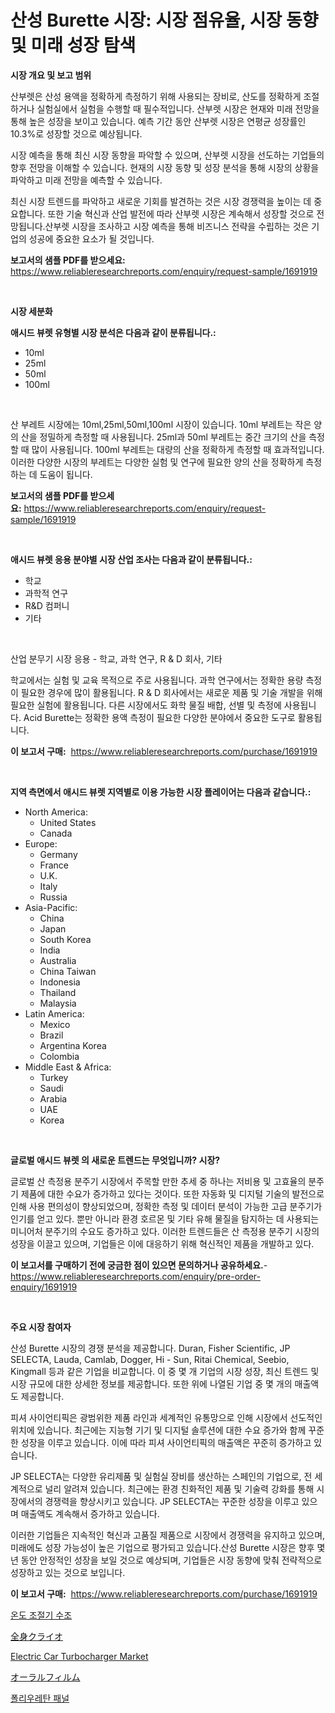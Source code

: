 <p><h1>산성 Burette 시장: 시장 점유율, 시장 동향 및 미래 성장 탐색</h1></p><p><strong>시장 개요 및 보고 범위</strong></p>
<p><p>산부렛은 산성 용액을 정확하게 측정하기 위해 사용되는 장비로, 산도를 정확하게 조절하거나 실험실에서 실험을 수행할 때 필수적입니다. 산부렛 시장은 현재와 미래 전망을 통해 높은 성장을 보이고 있습니다. 예측 기간 동안 산부렛 시장은 연평균 성장률인 10.3%로 성장할 것으로 예상됩니다. </p><p>시장 예측을 통해 최신 시장 동향을 파악할 수 있으며, 산부렛 시장을 선도하는 기업들의 향후 전망을 이해할 수 있습니다. 현재의 시장 동향 및 성장 분석을 통해 시장의 상황을 파악하고 미래 전망을 예측할 수 있습니다. </p><p>최신 시장 트렌드를 파악하고 새로운 기회를 발견하는 것은 시장 경쟁력을 높이는 데 중요합니다. 또한 기술 혁신과 산업 발전에 따라 산부렛 시장은 계속해서 성장할 것으로 전망됩니다.산부렛 시장을 조사하고 시장 예측을 통해 비즈니스 전략을 수립하는 것은 기업의 성공에 중요한 요소가 될 것입니다.</p></p>
<p><strong>보고서의 샘플 PDF를 받으세요:</strong> <a href="https://www.reliableresearchreports.com/enquiry/request-sample/1691919">https://www.reliableresearchreports.com/enquiry/request-sample/1691919</a></p>
<p>&nbsp;</p>
<p><strong>시장 세분화</strong></p>
<p><strong>애시드 뷰렛 유형별 시장 분석은 다음과 같이 분류됩니다.:</strong></p>
<p><ul><li>10ml</li><li>25ml</li><li>50ml</li><li>100ml</li></ul></p>
<p>&nbsp;</p>
<p><p>산 부레트 시장에는 10ml,25ml,50ml,100ml 시장이 있습니다. 10ml 부레트는 작은 양의 산을 정밀하게 측정할 때 사용됩니다. 25ml과 50ml 부레트는 중간 크기의 산을 측정할 때 많이 사용됩니다. 100ml 부레트는 대량의 산을 정확하게 측정할 때 효과적입니다. 이러한 다양한 시장의 부레트는 다양한 실험 및 연구에 필요한 양의 산을 정확하게 측정하는 데 도움이 됩니다.</p></p>
<p><strong>보고서의 샘플 PDF를 받으세요:</strong>&nbsp;<a href="https://www.reliableresearchreports.com/enquiry/request-sample/1691919">https://www.reliableresearchreports.com/enquiry/request-sample/1691919</a></p>
<p>&nbsp;</p>
<p><strong> 애시드 뷰렛 응용 분야별 시장 산업 조사는 다음과 같이 분류됩니다.:</strong></p>
<p><ul><li>학교</li><li>과학적 연구</li><li>R&D 컴퍼니</li><li>기타</li></ul></p>
<p>&nbsp;</p>
<p><p>산업 분무기 시장 응용 - 학교, 과학 연구, R & D 회사, 기타</p><p>학교에서는 실험 및 교육 목적으로 주로 사용됩니다. 과학 연구에서는 정확한 용량 측정이 필요한 경우에 많이 활용됩니다. R & D 회사에서는 새로운 제품 및 기술 개발을 위해 필요한 실험에 활용됩니다. 다른 시장에서도 화학 물질 배합, 선별 및 측정에 사용됩니다. Acid Burette는 정확한 용액 측정이 필요한 다양한 분야에서 중요한 도구로 활용됩니다.</p></p>
<p><strong>이 보고서 구매:</strong>&nbsp; <a href="https://www.reliableresearchreports.com/purchase/1691919">https://www.reliableresearchreports.com/purchase/1691919</a></p>
<p>&nbsp;</p>
<p><strong>지역 측면에서 애시드 뷰렛 지역별로 이용 가능한 시장 플레이어는 다음과 같습니다.:</strong></p>
<p><ul>
    <li>
        North America:
        <ul>
            <li>United States</li>
            <li>Canada</li>
        </ul>
    </li>
    <li>
        Europe:
        <ul>
            <li>Germany</li>
            <li>France</li>
            <li>U.K.</li>
            <li>Italy</li>
            <li>Russia</li>
        </ul>
    </li>
    <li>
        Asia-Pacific:
        <ul>
            <li>China</li>
            <li>Japan</li>
            <li>South Korea</li>
            <li>India</li>
            <li>Australia</li>
            <li>China Taiwan</li>
            <li>Indonesia</li>
            <li>Thailand</li>
            <li>Malaysia</li>
        </ul>
    </li>
    <li>
        Latin America:
        <ul>
            <li>Mexico</li>
            <li>Brazil</li>
            <li>Argentina Korea</li>
            <li>Colombia</li>
        </ul>
    </li>
    <li>
        Middle East & Africa:
        <ul>
            <li>Turkey</li>
            <li>Saudi</li>
            <li>Arabia</li>
            <li>UAE</li>
            <li>Korea</li>
        </ul>
    </li>
    </ul></p>
<p>&nbsp;</p>
<p><strong>글로벌 애시드 뷰렛 의 새로운 트렌드는 무엇입니까? 시장?</strong></p>
<p><p>글로벌 산 측정용 분주기 시장에서 주목할 만한 추세 중 하나는 저비용 및 고효율의 분주기 제품에 대한 수요가 증가하고 있다는 것이다. 또한 자동화 및 디지털 기술의 발전으로 인해 사용 편의성이 향상되었으며, 정확한 측정 및 데이터 분석이 가능한 고급 분주기가 인기를 얻고 있다. 뿐만 아니라 환경 호르몬 및 기타 유해 물질을 탐지하는 데 사용되는 미니어처 분주기의 수요도 증가하고 있다. 이러한 트렌드들은 산 측정용 분주기 시장의 성장을 이끌고 있으며, 기업들은 이에 대응하기 위해 혁신적인 제품을 개발하고 있다.</p></p>
<p><strong>이 보고서를 구매하기 전에 궁금한 점이 있으면 문의하거나 공유하세요.</strong>- <a href="https://www.reliableresearchreports.com/enquiry/pre-order-enquiry/1691919">https://www.reliableresearchreports.com/enquiry/pre-order-enquiry/1691919</a></p>
<p>&nbsp;</p>
<p><strong>주요 시장 참여자</strong></p>
<p><p>산성 Burette 시장의 경쟁 분석을 제공합니다. Duran, Fisher Scientific, JP SELECTA, Lauda, Camlab, Dogger, Hi - Sun, Ritai Chemical, Seebio, Kingmall 등과 같은 기업을 비교합니다. 이 중 몇 개 기업의 시장 성장, 최신 트렌드 및 시장 규모에 대한 상세한 정보를 제공합니다. 또한 위에 나열된 기업 중 몇 개의 매출액도 제공합니다.</p><p>피셔 사이언티픽은 광범위한 제품 라인과 세계적인 유통망으로 인해 시장에서 선도적인 위치에 있습니다. 최근에는 지능형 기기 및 디지털 솔루션에 대한 수요 증가와 함께 꾸준한 성장을 이루고 있습니다. 이에 따라 피셔 사이언티픽의 매출액은 꾸준히 증가하고 있습니다.</p><p>JP SELECTA는 다양한 유리제품 및 실험실 장비를 생산하는 스페인의 기업으로, 전 세계적으로 널리 알려져 있습니다. 최근에는 환경 친화적인 제품 및 기술력 강화를 통해 시장에서의 경쟁력을 향상시키고 있습니다. JP SELECTA는 꾸준한 성장을 이루고 있으며 매출액도 계속해서 증가하고 있습니다.</p><p>이러한 기업들은 지속적인 혁신과 고품질 제품으로 시장에서 경쟁력을 유지하고 있으며, 미래에도 성장 가능성이 높은 기업으로 평가되고 있습니다.산성 Burette 시장은 향후 몇 년 동안 안정적인 성장을 보일 것으로 예상되며, 기업들은 시장 동향에 맞춰 전략적으로 성장하고 있는 것으로 보입니다.</p></p>
<p><strong>이 보고서 구매:</strong>&nbsp;&nbsp;<a href="https://www.reliableresearchreports.com/purchase/1691919">https://www.reliableresearchreports.com/purchase/1691919</a></p>
<p><p><a href="https://github.com/WilburKihn5676/Market-Research-Report-List-1/blob/main/50864299013.md">온도 조절기 수조</a></p><p><a href="https://github.com/dzy793153605/Market-Research-Report-List-1/blob/main/52174369699.md">全身クライオ</a></p><p><a href="https://issuu.com/reportprime-2/docs/electric-car-turbocharger-market-size-2030.pptx">Electric Car Turbocharger Market</a></p><p><a href="https://medium.com/@maudward1907/%E5%8F%A3%E8%85%94%E3%83%95%E3%82%A3%E3%83%AB%E3%83%A0%E5%B8%82%E5%A0%B4%E8%A6%8F%E6%A8%A1%E3%81%AF-%E4%B8%96%E7%95%8C%E3%81%AE%E7%94%A3%E6%A5%AD%E3%81%AB%E3%81%8A%E3%81%91%E3%82%8B%E6%9C%80%E9%81%A9%E3%81%AA%E3%83%9E%E3%83%BC%E3%82%B1%E3%83%86%E3%82%A3%E3%83%B3%E3%82%B0%E3%83%81%E3%83%A3%E3%83%8D%E3%83%AB%E3%82%92%E6%98%8E%E3%82%89%E3%81%8B%E3%81%AB%E3%81%97%E3%81%BE%E3%81%99-ec8bee941b90">オーラルフィルム</a></p><p><a href="https://github.com/vseigx30c9a1j/Market-Research-Report-List-1/blob/main/16956289012.md">폴리우레탄 패널</a></p></p>
